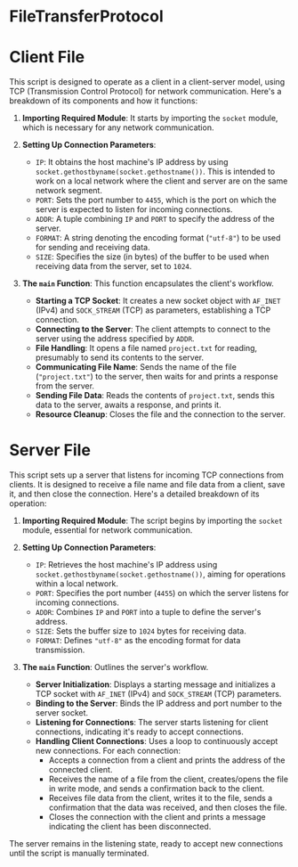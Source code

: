 # FileTransferProtocol

# Client File
This script is designed to operate as a client in a client-server model, using TCP (Transmission Control Protocol) for network communication. Here's a breakdown of its components and how it functions:

1. **Importing Required Module**: It starts by importing the `socket` module, which is necessary for any network communication.

2. **Setting Up Connection Parameters**:
   - `IP`: It obtains the host machine's IP address by using `socket.gethostbyname(socket.gethostname())`. This is intended to work on a local network where the client and server are on the same network segment.
   - `PORT`: Sets the port number to `4455`, which is the port on which the server is expected to listen for incoming connections.
   - `ADDR`: A tuple combining `IP` and `PORT` to specify the address of the server.
   - `FORMAT`: A string denoting the encoding format (`"utf-8"`) to be used for sending and receiving data.
   - `SIZE`: Specifies the size (in bytes) of the buffer to be used when receiving data from the server, set to `1024`.

3. **The `main` Function**: This function encapsulates the client's workflow.
   - **Starting a TCP Socket**: It creates a new socket object with `AF_INET` (IPv4) and `SOCK_STREAM` (TCP) as parameters, establishing a TCP connection.
   - **Connecting to the Server**: The client attempts to connect to the server using the address specified by `ADDR`.
   - **File Handling**: It opens a file named `project.txt` for reading, presumably to send its contents to the server.
   - **Communicating File Name**: Sends the name of the file (`"project.txt"`) to the server, then waits for and prints a response from the server.
   - **Sending File Data**: Reads the contents of `project.txt`, sends this data to the server, awaits a response, and prints it.
   - **Resource Cleanup**: Closes the file and the connection to the server.

# Server File
This script sets up a server that listens for incoming TCP connections from clients. It is designed to receive a file name and file data from a client, save it, and then close the connection. Here's a detailed breakdown of its operation:

1. **Importing Required Module**: The script begins by importing the `socket` module, essential for network communication.

2. **Setting Up Connection Parameters**:
   - `IP`: Retrieves the host machine's IP address using `socket.gethostbyname(socket.gethostname())`, aiming for operations within a local network.
   - `PORT`: Specifies the port number (`4455`) on which the server listens for incoming connections.
   - `ADDR`: Combines `IP` and `PORT` into a tuple to define the server's address.
   - `SIZE`: Sets the buffer size to `1024` bytes for receiving data.
   - `FORMAT`: Defines `"utf-8"` as the encoding format for data transmission.

3. **The `main` Function**: Outlines the server's workflow.
   - **Server Initialization**: Displays a starting message and initializes a TCP socket with `AF_INET` (IPv4) and `SOCK_STREAM` (TCP) parameters.
   - **Binding to the Server**: Binds the IP address and port number to the server socket.
   - **Listening for Connections**: The server starts listening for client connections, indicating it's ready to accept connections.
   - **Handling Client Connections**: Uses a loop to continuously accept new connections. For each connection:
     - Accepts a connection from a client and prints the address of the connected client.
     - Receives the name of a file from the client, creates/opens the file in write mode, and sends a confirmation back to the client.
     - Receives file data from the client, writes it to the file, sends a confirmation that the data was received, and then closes the file.
     - Closes the connection with the client and prints a message indicating the client has been disconnected.

The server remains in the listening state, ready to accept new connections until the script is manually terminated.

